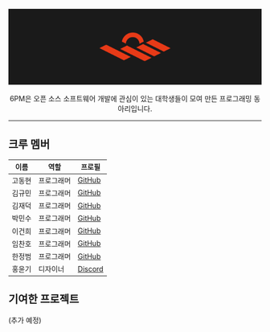 <div align="center">

<img src="https://raw.githubusercontent.com/6pm-crew/.github/master/images/6pm-banner.png" alt="6PM 동아리 배너"><br>

6PM은 오픈 소스 소프트웨어 개발에 관심이 있는 대학생들이 모여 만든 프로그래밍 동아리입니다.

</div>

___

## 크루 멤버

| 이름 | 역할 | 프로필 |
| --- | --- | --- | 
| 고동현 | 프로그래머 | [GitHub](https://github.com/dennis0324) |
| 김규민 | 프로그래머 | [GitHub](https://github.com/kimgyumin3) |
| 김재덕 | 프로그래머 | [GitHub](https://github.com/jdeokkim) |
| 박민수 | 프로그래머 | [GitHub](https://github.com/minsubak) |
| 이건희 | 프로그래머 | [GitHub](https://github.com/dlGeonhee) |
| 임찬호 | 프로그래머 | [GitHub](https://github.com/chanthink) |
| 한정범 | 프로그래머 | [GitHub](https://github.com/dino2331) |
| 홍윤기 | 디자이너 | [Discord](http://discordapp.com/users/399507561096806412) |

## 기여한 프로젝트

(추가 예정)
